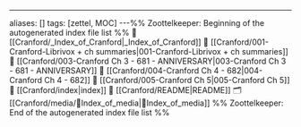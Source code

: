 ---
aliases: []
tags: [zettel, MOC]
---%% Zoottelkeeper: Beginning of the autogenerated index file list  %%
📄 [[Cranford/_Index_of_Cranford|_Index_of_Cranford]]
📄 [[Cranford/001-Cranford-Librivox + ch summaries|001-Cranford-Librivox + ch summaries]]
📄 [[Cranford/003-Cranford Ch 3 - 681 - ANNIVERSARY|003-Cranford Ch 3 - 681 - ANNIVERSARY]]
📄 [[Cranford/004-Cranford Ch 4 - 682|004-Cranford Ch 4 - 682]]
📄 [[Cranford/005-Cranford Ch 5|005-Cranford Ch 5]]
📄 [[Cranford/index|index]]
📄 [[Cranford/README|README]]
🗂️ [[Cranford/media/🧠Index_of_media|🧠Index_of_media]]
%% Zoottelkeeper: End of the autogenerated index file list  %%
